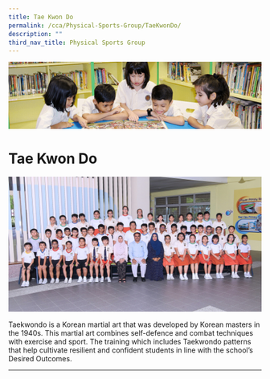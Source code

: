 ```yaml
---
title: Tae Kwon Do
permalink: /cca/Physical-Sports-Group/TaeKwonDo/
description: ""
third_nav_title: Physical Sports Group
---
```

![](/images/banner.gif)

Tae Kwon Do
===========


![](/images/TAEKWONDO.jpeg)


Taekwondo is a Korean martial art that was developed by Korean masters in the 1940s. This martial art combines self-defence and combat techniques with exercise and sport. The training which includes Taekwondo patterns that help cultivate resilient and confident students in line with the school’s Desired Outcomes.

---


